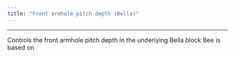 ```yaml
---
title: "Front armhole pitch depth (Bella)"
---
```


***

Controls the front armhole pitch depth in the underlying Bella block Bee is based on




